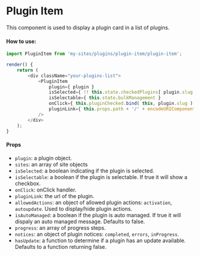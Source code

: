 # Plugin Item

This component is used to display a plugin card in a list of plugins.

#### How to use:

```js
import PluginItem from 'my-sites/plugins/plugin-item/plugin-item';

render() {
    return (
        <div className="your-plugins-list">
            <PluginItem 
                plugin={ plugin }
                isSelected={ !! this.state.checkedPlugins[ plugin.slug ] }
                isSelectable={ this.state.bulkManagement }
                onClick={ this.pluginChecked.bind( this, plugin.slug ) }
                pluginLink={ this.props.path + '/' + encodeURIComponent( plugin.slug ) + this.siteSuffix() }
            />
        </div>
    );
}
```

#### Props

- `plugin`: a plugin object.
- `sites`: an array of site objects
- `isSelected`: a boolean indicating if the plugin is selected.
- `isSelectable`: a boolean if the plugin is selectable. If true it will show a checkbox.
- `onClick`: onClick handler.
- `pluginLink`: the url of the plugin.
- `allowedActions`: an object of allowed plugin actions: `activation`, `autoupdate`. Used to display/hide plugin actions.
- `isAutoManaged`: a boolean if the plugin is auto managed. If true it will dispaly an auto managed message. Defaults to false.
- `progress`: an array of progress steps.
- `notices`: an object of plugin notices: `completed`, `errors`, `inProgress`.
- `hasUpdate`: a function to determine if a plugin has an update available. Defaults to a function returning false.
